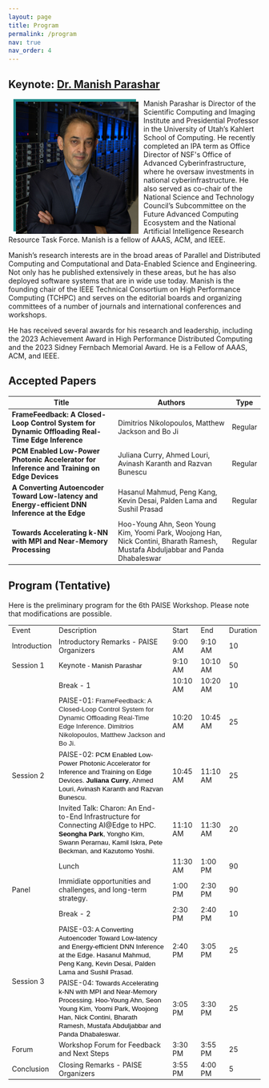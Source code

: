 ```yaml
---
layout: page
title: Program
permalink: /program
nav: true
nav_order: 4
---
```


<!---
| **Name** | **Description** | **Start(PDT)** | **End** | **Duration**|
| :-----:   | :-----: |
| **Introduction** | Introduction and opening remarks | 9:00 AM | 9:10 AM | 10 | 
{: .table}
{: .table-striped}
-->

## **Keynote**: [Dr. Manish Parashar](https://www.manishparashar.org/)

<img src="/assets/img/Headshot.png" alt="Dr. Manish Parashar" width="250" align="left" hspace="10"/>

Manish Parashar is Director of the Scientific Computing and Imaging Institute and Presidential Professor in the University of Utah’s Kahlert School of Computing. He recently completed an IPA term as Office Director of NSF's Office of Advanced Cyberinfrastructure, where he oversaw investments in national cyberinfrastructure. He also served as co-chair of the National Science and Technology Council’s Subcommittee on the Future Advanced Computing Ecosystem and the National Artificial Intelligence Research Resource Task Force. Manish is a fellow of AAAS, ACM, and IEEE.

Manish’s research interests are in the broad areas of Parallel and Distributed Computing and Computational and Data-Enabled Science and Engineering. Not only has he published extensively in these areas, but he has also deployed software systems that are in wide use today. Manish is the founding chair of the IEEE Technical Consortium on High Performance Computing (TCHPC) and serves on the editorial boards and organizing committees of a number of journals and international conferences and workshops. 

He has received several awards for his research and leadership, including the 2023 Achievement Award in High Performance Distributed Computing and the 2023 Sidney Fernbach Memorial Award. He is a Fellow of AAAS, ACM, and IEEE.

## Accepted Papers

| Title  | Authors | Type |
| ------------- | ------------- | - |
| **FrameFeedback: A Closed-Loop Control System for Dynamic Offloading Real-Time Edge Inference** | Dimitrios Nikolopoulos, Matthew Jackson and Bo Ji | Regular |
| **PCM Enabled Low-Power Photonic Accelerator for Inference and Training on Edge Devices** | Juliana Curry, Ahmed Louri, Avinash Karanth and Razvan Bunescu | Regular |
| **A Converting Autoencoder Toward Low-latency and Energy-efficient DNN Inference at the Edge** | Hasanul Mahmud, Peng Kang, Kevin Desai, Palden Lama and Sushil Prasad | Regular |
| **Towards Accelerating k-NN with MPI and Near-Memory Processing** |  Hoo-Young Ahn, Seon Young Kim, Yoomi Park, Woojong Han, Nick Contini, Bharath Ramesh, Mustafa Abduljabbar and Panda Dhabaleswar | Regular |

## Program (Tentative)
Here is the preliminary program for the 6th PAISE Workshop. Please note that modifications are possible.
<table border="0" cellpadding="0" cellspacing="0" id="sheet0" class="sheet0 gridlines">
        <col class="col0">
        <col class="col1">
        <col class="col2">
        <col class="col3">
        <col class="col4">    
        <tbody>
          <tr class="row2">
            <td class="column0 style5 s">Event</td>
            <td class="column1 style6 s">Description</td>
            <td class="column2 style7 s">Start</td>
            <td class="column3 style7 s">End</td>
            <td class="column4 style7 s">Duration</td>            
          </tr>
          <tr class="row3">
            <td class="column0 style5 s">Introduction</td>
            <td class="column1 style8 s">Introductory Remarks - PAISE Organizers</td>
            <td class="column2 style9 n">9:00 AM</td>
            <td class="column3 style9 n">9:10 AM</td>
            <td class="column4 style10 n">10</td>          
          </tr>
          <tr class="row4">
            <td class="column0 style25 s style26" rowspan="2">Session 1</td>
            <td class="column1 style27 s style28" rowspan="2">Keynote <span style="color:#000000; font-family:'Arial'; font-size:10pt">- Manish Parashar</span></td>
            <td class="column2 style29 n style30" rowspan="2">9:10 AM</td>
            <td class="column3 style29 n style30" rowspan="2">10:10 AM</td>
            <td class="column4 style31 n style32" rowspan="2">50</td>            
          </tr>
          <tr class="row5">            
          </tr>
          <tr class="row6">
            <td class="column0 style11 null"></td>
            <td class="column1 style12 s">Break - 1</td>
            <td class="column2 style13 n">10:10 AM</td>
            <td class="column3 style13 n">10:20 AM</td>
            <td class="column4 style14 n">10</td>          
          </tr>
          <tr class="row7">
            <td class="column0 style25 s style26" rowspan="3">Session 2</td>
            <td class="column1 style15 s">PAISE-01:<span style="color:#1D1C1D; font-family:'Arial'; font-size:10pt"> FrameFeedback: A Closed-Loop Control System for Dynamic Offloading Real-Time Edge Inference. Dimitrios Nikolopoulos, Matthew Jackson and Bo Ji.</span></td>
            <td class="column2 style9 n">10:20 AM</td>
            <td class="column3 style9 n">10:45 AM</td>
            <td class="column4 style10 n">25</td>            
          </tr>
          <tr class="row8">
            <td class="column1 style16 s">PAISE-02: <span style="color:#000000; font-family:'Arial'; font-size:10pt">PCM Enabled Low-Power Photonic Accelerator for Inference and Training on Edge Devices. </span><span style="font-weight:bold; color:#000000; font-family:'Arial'; font-size:10pt">Juliana Curry</span><span style="color:#000000; font-family:'Arial'; font-size:10pt">, Ahmed Louri, Avinash Karanth and Razvan Bunescu.</span></td>
            <td class="column2 style9 n">10:45 AM</td>
            <td class="column3 style9 n">11:10 AM</td>
            <td class="column4 style10 n">25</td>            
          </tr>
          <tr class="row9">
            <td class="column1 style17 s">Invited Talk: Charon: An End-to-End Infrastructure for Connecting AI@Edge to HPC. <span style="font-weight:bold; color:#000000; font-family:'Arial'; font-size:10pt">Seongha Park</span><span style="color:#000000; font-family:'Arial'; font-size:10pt">, Yongho Kim, Swann Perarnau, Kamil Iskra, Pete Beckman, and Kazutomo Yoshii.</span></td>
            <td class="column2 style9 n">11:10 AM</td>
            <td class="column3 style9 n">11:30 AM</td>
            <td class="column4 style10 n">20</td>            
          </tr>
          <tr class="row10">
            <td class="column0 style11 null"></td>
            <td class="column1 style18 s">Lunch</td>
            <td class="column2 style13 n">11:30 AM</td>
            <td class="column3 style13 n">1:00 PM</td>
            <td class="column4 style19 n">90</td>            
          </tr>
          <tr class="row11">
            <td class="column0 style20 s">Panel</td>
            <td class="column1 style21 s">Immidiate opportunities and challenges, and long-term strategy.</td>
            <td class="column2 style9 n">1:00 PM</td>
            <td class="column3 style9 n">2:30 PM</td>
            <td class="column4 style10 n">90</td>            
          </tr>
          <tr class="row12">
            <td class="column0 style11 null"></td>
            <td class="column1 style18 s">Break - 2</td>
            <td class="column2 style13 n">2:30 PM</td>
            <td class="column3 style13 n">2:40 PM</td>
            <td class="column4 style19 n">10</td>            
          </tr>
          <tr class="row13">
            <td class="column0 style25 s style26" rowspan="2">Session 3</td>
            <td class="column1 style16 s">PAISE-03:<span style="color:#000000; font-family:'Arial'; font-size:10pt"> A Converting Autoencoder Toward Low-latency and Energy-efficient DNN Inference at the Edge. Hasanul Mahmud, Peng Kang, Kevin Desai, Palden Lama and Sushil Prasad.</span></td>
            <td class="column2 style9 n">2:40 PM</td>
            <td class="column3 style9 n">3:05 PM</td>
            <td class="column4 style10 n">25</td>            
          </tr>
          <tr class="row14">
            <td class="column1 style16 s">PAISE-04:<span style="color:#000000; font-family:'Arial'; font-size:10pt"> Towards Accelerating k-NN with MPI and Near-Memory Processing. Hoo-Young Ahn, Seon Young Kim, Yoomi Park, Woojong Han, Nick Contini, Bharath Ramesh, Mustafa Abduljabbar and Panda Dhabaleswar.</span></td>
            <td class="column2 style9 n">3:05 PM</td>
            <td class="column3 style9 n">3:30 PM</td>
            <td class="column4 style10 n">25</td>            
          </tr>
          <tr class="row15">
            <td class="column0 style20 s">Forum</td>
            <td class="column1 style8 s">Workshop Forum for Feedback and Next Steps</td>
            <td class="column2 style9 n">3:30 PM</td>
            <td class="column3 style9 n">3:55 PM</td>
            <td class="column4 style10 n">25</td>            
          </tr>
          <tr class="row16">
            <td class="column0 style5 s">Conclusion</td>
            <td class="column1 style8 s">Closing Remarks - PAISE Organizers</td>
            <td class="column2 style9 n">3:55 PM</td>
            <td class="column3 style9 n">4:00 PM</td>
            <td class="column4 style10 n">5</td>            
          </tr>
        </tbody>
    </table>
